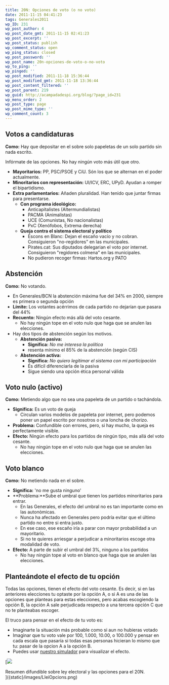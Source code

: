 ```yaml
---
title: 20N: Opciones de voto (o no voto)
date: 2011-11-15 04:41:23
tags: Generales2011
wp_ID: 231
wp_post_author: 4
wp_post_date_gmt: 2011-11-15 02:41:23
wp_post_excerpt: ''
wp_post_status: publish
wp_comment_status: open
wp_ping_status: closed
wp_post_password: ''
wp_post_name: 20n-opciones-de-voto-o-no-voto
wp_to_ping: ''
wp_pinged: ''
wp_post_modified: 2011-11-18 15:36:44
wp_post_modified_gmt: 2011-11-18 13:36:44
wp_post_content_filtered: ''
wp_post_parent: 219
wp_guid: http://acampadadespi.org/blog/?page_id=231
wp_menu_order: 2
wp_post_type: page
wp_post_mime_type: ''
wp_comment_count: 3
---
```

## Votos a candidaturas

**Como:** Hay que depositar en el sobre solo papeletas de un solo partido sin nada escrito.

Infórmate de las opciones. No hay ningún voto más útil que otro.

- **Mayoritarios:**  PP, PSC/PSOE y CiU. Són los que se alternan en el poder actualmente.
- **Minoritarios con representación:**  UI/ICV, ERC, UPyD. Ayudan a romper el bipartidismo.
- **Extra parlamentarios:** Añaden pluralidad. Han tenido que juntar firmas para presentarse.
  - **Con programa ideológico:**
	- Anticapitalistes (Altermundialistas)
	- PACMA (Animalistas)
	- UCE (Comunistas, No nacionalistas)
	- PxC (Xenófobos, Extrema derecha)
  - **Queja contra el sistema electoral y político**
    - Escons en Blanc: Dejan el escaño vacío y no cobran. Consiguieron "no-regidores" en las municipales.
    - Pirates.cat: Sus diputados delegarian el voto por internet. Consiguieron "regidores colmena" en las municipales.
    - No pudieron recoger firmas: Hartos.org y PATO

## Abstención

**Como:** No votando.

- En Generales/BCN la abstención máxima fue del 34% en 2000, siempre es primera o segunda opción
- **Límite:** Los votantes acérrimos de cada partido no dejarían que pasara del 44%
- **Recuento:** Ningún efecto más allá del voto cesante.
    - No hay ningún tope en el voto nulo que haga que se anulen las elecciones.
- Hay dos tipos de abstención según los motivos.
    - **Abstención pasiva:**
        - **Significa:** _No me interesa la política_
        - resenta mínimo el 85% de la abstención (según CIS)
    - **Abstención activa:**
        - **Significa:** _No quiero legitimar el sistema con mi participación_
        - És difícil diferenciarla de la pasiva
        - Sigue siendo una opción ética personal válida

## Voto nulo (activo)

**Como:** Metiendo algo que no sea una papeleta de un partido o tachándola.

- **Significa:** Es un voto de queja
    - Circulan varios modelos de papeleta por internet, pero podemos poner un papel escrito por nosotros o una loncha de chorizo.
- **Problema:** Confundible con errores, pero, si hay mucho, la queja es perfectamente visible.
- **Efecto:** Ningún efecto para los partidos de ningún tipo, más allá del voto cesante.
    - No hay ningún tope en el voto nulo que haga que se anulen las elecciones.

## Voto blanco

**Como:** No metiendo nada en el sobre.

- **Significa:** 'no me gusta ninguno'
- **Problema:**Sube el umbral que tienen los partidos minoritarios para entrar.
    - En las Generales, el efecto del umbral no es tan importante como en las autonòmicas.
    - Nunca ha afectado en Generales pero podría evitar que el último partido no entre si entra justo.
    - En ese caso, ese escaño iría a parar con mayor probabilidad a un mayoritario.
    - Si no te quieres arriesgar a perjudicar a minoritarios escoge otra modalidad de voto.
- **Efecto:** A parte de subir el umbral del 3%, ninguno a los partidos
    - No hay ningún tope al voto en blanco que haga que se anulen las elecciones.

## Planteándote el efecto de tu opción

Todas las opciones, tienen el efecto del voto cesante. Es decir, si en las anteriores elecciones tu optaste por la opción A, o si A es una de las opciones que planteas para estas elecciones, pero acabas escogiendo la opción B, la opción A sale perjudicada respecto a una tercera opción C que no te planteabas escoger.

El truco para pensar en el efecto de tu voto es:

- Imaginarte la situación más probable como si aun no hubieras votado
- Imaginar que tu voto vale por 100, 1.000, 10.00, o 100.000 y pensar en cada escala que pasaría si todas esas personas hicieran lo mismo que tu: pasar de la opcion A a la opción B.
- Puedes usar [nuestro simulador]({filename}/pages/envote.md) para visualizar el efecto.


[![]({static}/images/LleiOpcions.png)
<div class='caption'>
Resumen difundible sobre ley electoral  y las opciones para el 20N.
</div>
]({static}/images/LleiOpcions.png)
